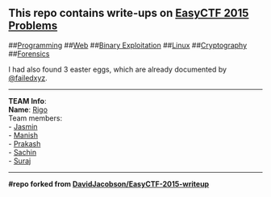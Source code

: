 This repo contains write-ups on [EasyCTF 2015](//easyctf.com) [Problems](//easyctf.com/problems)
----------------------------------
##[Programming](programming.md)
##[Web](web.md)
##[Binary Exploitation](binary_exploitation.md)
##[Linux](linux.md)
##[Cryptography](crypto.md)
##[Forensics](forensics.md)

I had also found 3 easter eggs, which are already documented by [@failedxyz](https://twitter.com/failedxyz).

------

**TEAM Info**:<br/>
**Name**: [Rigo](//easyctf.com/team?Rigo)<br/>
Team members:<br/>
\-  [Jasmin](//twitter.com/jasmin_tweetz)<br/>
\-  [Manish](//twitter.com/CoolDangol)<br/>
\-  [Prakash](//twitter.com/1lastBr3ath)<br/>
\-  [Sachin](//twitter.com/sachinnthakuri)<br/>
\-  [Suraj](//twitter.com/dcsuraj3)
    
---------

**#repo forked from [DavidJacobson/EasyCTF-2015-writeup](DavidJacobson/EasyCTF-2015-writeup)**
